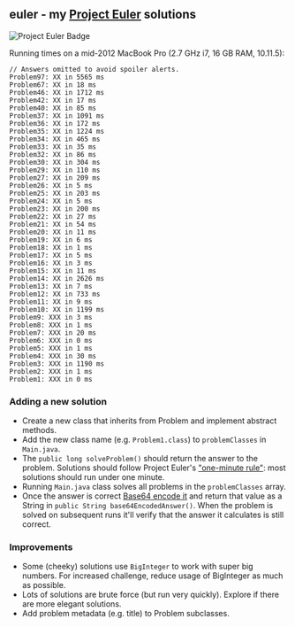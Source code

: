 ## euler - my [Project Euler][1] solutions

![Project Euler Badge](https://projecteuler.net/profile/markcerqueira.png "Project Euler Badge")

Running times on a mid-2012 MacBook Pro (2.7 GHz i7, 16 GB RAM, 10.11.5):

```
// Answers omitted to avoid spoiler alerts.
Problem97: XX in 5565 ms
Problem67: XX in 18 ms
Problem46: XX in 1712 ms
Problem42: XX in 17 ms
Problem40: XX in 85 ms
Problem37: XX in 1091 ms
Problem36: XX in 172 ms
Problem35: XX in 1224 ms
Problem34: XX in 465 ms
Problem33: XX in 35 ms
Problem32: XX in 86 ms
Problem30: XX in 304 ms
Problem29: XX in 110 ms
Problem27: XX in 209 ms
Problem26: XX in 5 ms
Problem25: XX in 203 ms
Problem24: XX in 5 ms
Problem23: XX in 200 ms
Problem22: XX in 27 ms
Problem21: XX in 54 ms
Problem20: XX in 11 ms
Problem19: XX in 6 ms
Problem18: XX in 1 ms
Problem17: XX in 5 ms
Problem16: XX in 3 ms
Problem15: XX in 11 ms
Problem14: XX in 2626 ms
Problem13: XX in 7 ms
Problem12: XX in 733 ms
Problem11: XX in 9 ms
Problem10: XX in 1199 ms
Problem9: XXX in 3 ms
Problem8: XXX in 1 ms
Problem7: XXX in 20 ms
Problem6: XXX in 0 ms
Problem5: XXX in 1 ms
Problem4: XXX in 30 ms
Problem3: XXX in 1190 ms
Problem2: XXX in 1 ms
Problem1: XXX in 0 ms
```

### Adding a new solution
* Create a new class that inherits from Problem and implement abstract methods.
* Add the new class name (e.g. `Problem1.class`) to `problemClasses` in `Main.java`.
* The `public long solveProblem()` should return the answer to the problem. Solutions should follow Project Euler's ["one-minute rule"][3]: most solutions should run under one minute. 
* Running `Main.java` class solves all problems in the `problemClasses` array.
* Once the answer is correct [Base64 encode it][2] and return that value as a String in `public String base64EncodedAnswer()`. When the problem is solved on subsequent runs it'll verify that the answer it calculates is still correct.

### Improvements
* Some (cheeky) solutions use `BigInteger` to work with super big numbers. For increased challenge, reduce usage of BigInteger as much as possible.
* Lots of solutions are brute force (but run very quickly). Explore if there are more elegant solutions. 
* Add problem metadata (e.g. title) to Problem subclasses.

[1]: https://projecteuler.net/
[2]: https://www.base64encode.org/
[3]: https://projecteuler.net/about
